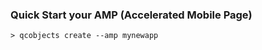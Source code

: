 ### Quick Start your AMP (Accelerated Mobile Page)

```shell
> qcobjects create --amp mynewapp
```


